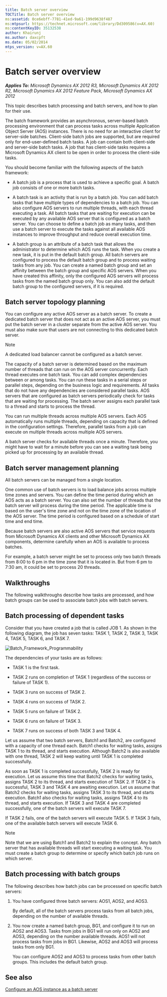 ```yaml
---
title: Batch server overview
TOCTitle: Batch server overview
ms:assetid: 0ce6ebff-7781-41ed-9a61-199d9638f487
ms:mtpsurl: https://technet.microsoft.com/library/Dd309586(v=AX.60)
ms:contentKeyID: 35132538
author: Khairunj
ms.author: daxcpft
ms.date: 05/02/2014
mtps_version: v=AX.60
---
```


# Batch server overview 


_**Applies To:** Microsoft Dynamics AX 2012 R3, Microsoft Dynamics AX 2012 R2, Microsoft Dynamics AX 2012 Feature Pack, Microsoft Dynamics AX 2012_

This topic describes batch processing and batch servers, and how to plan for their use.

The batch framework provides an asynchronous, server-based batch processing environment that can process tasks across multiple Application Object Server (AOS) instances. There is no need for an interactive client for server-side batches. Client-side batch jobs are supported, but are required only for end-user-defined batch tasks. A job can contain both client-side and server-side batch tasks. A job that has client-side tasks requires a Microsoft Dynamics AX client to be open in order to process the client-side tasks.

You should become familiar with the following aspects of the batch framework:

  - A batch job is a process that is used to achieve a specific goal. A batch job consists of one or more batch tasks.

  - A batch task is an activity that is run by a batch job. You can add batch tasks that have multiple types of dependencies to a batch job. You can also configure AOS servers to run multiple threads, with each thread executing a task. All batch tasks that are waiting for execution can be executed by any available AOS server that is configured as a batch server. You can choose to define a batch job as many tasks, and then use a batch server to execute the tasks against all available AOS instances to improve throughput and reduce overall execution time.

  - A batch group is an attribute of a batch task that allows the administrator to determine which AOS runs the task. When you create a new task, it is put in the default batch group. All batch servers are configured to process the default batch group and to process waiting tasks from any job. You can create a named batch group and set an affinity between the batch group and specific AOS servers. When you have created this affinity, only the configured AOS servers will process tasks from the named batch group only. You can also add the default batch group to the configured servers, if it is required.

## Batch server topology planning

You can configure any active AOS server as a batch server. To create a dedicated batch server that does not act as an active AOS server, you must put the batch server in a cluster separate from the active AOS server. You must also make sure that users are not connecting to this dedicated batch server.


> [!NOTE]
> <P>A dedicated load balancer cannot be configured as a batch server.</P>



The capacity of a batch server is determined based on the maximum number of threads that can run on the AOS server concurrently. Each thread executes one batch task. You can add complex dependencies between or among tasks. You can run these tasks in a serial steps or parallel steps, depending on the business logic and requirements. All tasks that do not have any dependencies are considered parallel tasks. AOS servers that are configured as batch servers periodically check for tasks that are waiting for processing. The batch server assigns each parallel task to a thread and starts to process the thread.

You can run multiple threads across multiple AOS servers. Each AOS automatically runs multiple threads, depending on capacity that is defined in the configuration settings. Therefore, parallel tasks from a job can execute on multiple threads across multiple AOS servers.

A batch server checks for available threads once a minute. Therefore, you might have to wait for a minute before you can see a waiting task being picked up for processing by an available thread.

## Batch server management planning

All batch servers can be managed from a single location.

One common use of batch servers is to load balance jobs across multiple time zones and servers. You can define the time period during which an AOS acts as a batch server. You can also set the number of threads that the batch server will process during the time period. The applicable time is based on the user's time zone and not on the time zone of the location of the AOS server. The time period is configured based on a schedule of start time and end time.

Because batch servers are also active AOS servers that service requests from Microsoft Dynamics AX clients and other Microsoft Dynamics AX components, determine carefully when an AOS is available to process batches.

For example, a batch server might be set to process only two batch threads from 8:00 to 6 pm in the time zone that it is located in. But from 6 pm to 7:30 am, it could be set to process 20 threads.

## Walkthroughs

The following walkthroughs describe how tasks are processed, and how batch groups can be used to associate batch jobs with batch servers.

## Batch processing of dependent tasks

Consider that you have created a job that is called JOB 1. As shown in the following diagram, the job has seven tasks: TASK 1, TASK 2, TASK 3, TASK 4, TASK 5, TASK 6, and TASK 7.

![Batch\_Framework\_Programmability](images/Dd309586.Batch_Framework_Programmability(AX.60).gif "Batch_Framework_Programmability")

The dependencies of your tasks are as follows:

  - TASK 1 is the first task.

  - TASK 2 runs on completion of TASK 1 (regardless of the success or failure of TASK 1).

  - TASK 3 runs on success of TASK 2.

  - TASK 4 runs on success of TASK 2.

  - TASK 5 runs on failure of TASK 2.

  - TASK 6 runs on failure of TASK 3.

  - TASK 7 runs on success of both TASK 3 and TASK 4.

Let us assume that two batch servers, Batch1 and Batch2, are configured with a capacity of one thread each. Batch1 checks for waiting tasks, assigns TASK 1 to its thread, and starts execution. Although Batch2 is also available with one thread, TASK 2 will keep waiting until TASK 1 is completed successfully.

As soon as TASK 1 is completed successfully, TASK 2 is ready for execution. Let us assume this time that Batch2 checks for waiting tasks, assigns TASK 2 to its thread, and starts execution of TASK 2. If TASK 2 is successful, TASK 3 and TASK 4 are awaiting execution. Let us assume that Batch2 checks for waiting tasks, assigns TASK 3 to its thread, and starts execution. Batch1 also checks for waiting tasks, assigns TASK 4 to its thread, and starts execution. If TASK 3 and TASK 4 are completed successfully, one of the batch servers will execute TASK 7.

If TASK 2 fails, one of the batch servers will execute TASK 5. If TASK 3 fails, one of the available batch servers will execute TASK 6.


> [!NOTE]
> <P>Note that we are using Batch1 and Batch2 to explain the concept. Any batch server that has available threads will start executing a waiting task. You must create a batch group to determine or specify which batch job runs on which server.</P>



## Batch processing with batch groups

The following describes how batch jobs can be processed on specific batch servers:

1.  You have configured three batch servers: AOS1, AOS2, and AOS3.
    
    By default, all of the batch servers process tasks from all batch jobs, depending on the number of available threads.

2.  You now create a named batch group, BG1, and configure it to run on AOS2 and AOS3. Tasks from jobs in BG1 will run only on AOS2 and AOS3, depending on the number available threads. AOS1 will not process tasks from jobs in BG1. Likewise, AOS2 and AOS3 will process tasks from only BG1.
    
    You can configure AOS2 and AOS3 to process tasks from other batch groups. This includes the default batch group.

## See also

[Configure an AOS instance as a batch server](configure-an-aos-instance-as-a-batch-server.md)

  


